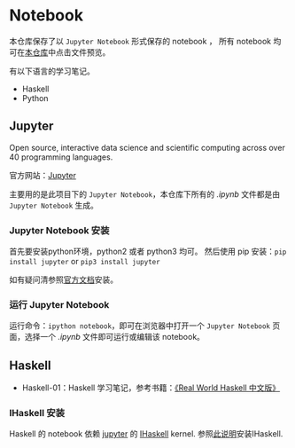 # Notebook

本仓库保存了以 `Jupyter Notebook` 形式保存的 notebook ，
所有 notebook 均可在[本仓库](https://github.com/tkliuxing/Notebook/)中点击文件预览。

有以下语言的学习笔记。

* Haskell
* Python

## Jupyter

Open source, interactive data science and scientific computing across over 40 programming languages.

官方网站：[Jupyter](https://jupyter.org)

主要用的是此项目下的 `Jupyter Notebook`，本仓库下所有的 _.ipynb_ 文件都是由 `Jupyter Notebook` 生成。

### Jupyter Notebook 安装

首先要安装python环境，python2 或者 python3 均可。
然后使用 pip 安装：`pip install jupyter` or `pip3 install jupyter`

如有疑问清参照[官方文档](http://jupyter.readthedocs.org/en/latest/install.html)安装。

### 运行 Jupyter Notebook

运行命令：`ipython notebook`，即可在浏览器中打开一个 `Jupyter Notebook` 页面，选择一个 _.ipynb_ 文件即可运行或编辑该 notebook。

## Haskell

* Haskell-01：Haskell 学习笔记，参考书籍：[《Real World Haskell 中文版》](https://github.com/huangz1990/real-world-haskell-cn)

### IHaskell 安装

Haskell 的 notebook 依赖 [jupyter](https://jupyter.org) 的 [IHaskell](https://github.com/gibiansky/IHaskell) kernel.
参照[此说明](https://github.com/gibiansky/IHaskell/blob/master/README.md)安装IHaskell.

